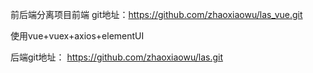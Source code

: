 前后端分离项目前端
git地址：https://github.com/zhaoxiaowu/las_vue.git

使用vue+vuex+axios+elementUI

后端git地址：
https://github.com/zhaoxiaowu/las.git

